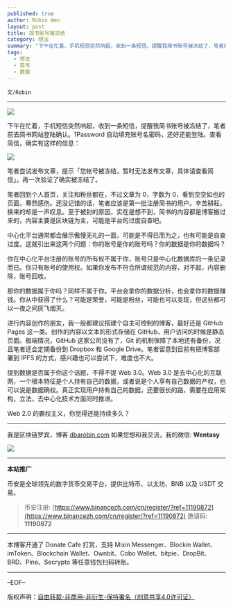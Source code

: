 ```yaml
---
published: true
author: Robin Wen
layout: post
title: 简书账号被冻结
category: 想法
summary: "下午在忙着，手机短信突然响起，收到一条短信，提醒我简书账号被冻结了，笔者前去简书网站登陆确认。1Password 自动填充账号名密码，还好还能登陆。提到数据是否属于你这个话题，不得不提 Web 3.0。Web 3.0 是去中心化的互联网，一个根本特征是个人持有自己的数据，或者说是个人享有自己数据的产权，也可以说是数据确权。真正实现用户持有自己的数据，还要很长的路，需要在应用架构，立法，去中心化技术方面同时推进。Web 2.0 的霸权主义，你觉得还能持续多久？"
tags:
  - 想法
  - 简书
  - 数据
---
```


`文/Robin`

***

![](https://cdn.dbarobin.com/huxvwho.png)

下午在忙着，手机短信突然响起，收到一条短信，提醒我简书账号被冻结了，笔者前去简书网站登陆确认。1Password 自动填充账号名密码，还好还能登陆。查看简信，确实有这样的信息：

![](https://cdn.dbarobin.com/utinhep.png)

笔者尝试发布文章，提示「您帐号被冻结，暂时无法发布文章，具体请查看简信」。再一次验证了确实被冻结了。

笔者回到个人首页，关注和粉丝都在，不过文章为 0，字数为 0，看到空空如也的页面，蓦然感伤。还没记错的话，笔者应该是第一批注册简书的用户。辛苦耕耘，换来的却是一声叹息。至于被封的原因，实在是想不到，简书的内容都是博客搬过来的，内容主要是区块链为主，可能是平台的过度自查吧。

中心化平台通常都会展示傲慢无礼的一面，可能是不得已而为之，也有可能是自查过度。这就引出来这两个问题：你的账号是你的账号吗？你的数据是你的数据吗？

你在中心化平台注册的账号的所有权不属于你，账号只是中心化数据库的一条记录而已。你只有账号的使用权。如果你发布不符合所谓规范的内容，对不起，内容删除，账号回收。

那你的数据属于你吗？同样不属于你。平台会拿你的数据分析，也会拿你的数据赚钱。你从中获得了什么？可能是荣誉，可能是粉丝，可能也可以变现，但这些都可以一夜之间灰飞烟灭。

进行内容创作的朋友，我一般都建议搭建个自主可控制的博客，最好还是 GitHub Pages 这一类。创作的内容以文本的形式存储在 GitHub，用户访问的时候是静态页面。极端情况，GitHub 这家公司没有了，Git 的机制保障了本地还有备份，况且笔者还会定期备份到 Dropbox 和 Google Drive。笔者留意到目前有把博客部署到 IPFS 的方式，感兴趣也可以尝试下，难度也不大。

提到数据是否属于你这个话题，不得不提 Web 3.0。Web 3.0 是去中心化的互联网，一个根本特征是个人持有自己的数据，或者说是个人享有自己数据的产权，也可以说是数据确权。真正实现用户持有自己的数据，还要很长的路，需要在应用架构，立法，去中心化技术方面同时推进。

Web 2.0 的霸权主义，你觉得还能持续多久？

***

我是区块链罗宾，博客 [dbarobin.com](https://dbarobin.com/)
如果您想和我交流，我的微信: **Wentasy**

![](https://cdn.dbarobin.com/v4yywe2.png)

***

**本站推广**

币安是全球领先的数字货币交易平台，提供比特币、以太坊、BNB 以及 USDT 交易。

> 币安注册: [https://www.binancezh.com/cn/register/?ref=11190872](https://www.binancezh.com/cn/register/?ref=11190872)
> 邀请码: **11190872**

***

本博客开通了 Donate Cafe 打赏，支持 Mixin Messenger、Blockin Wallet、imToken、Blockchain Wallet、Ownbit、Cobo Wallet、bitpie、DropBit、BRD、Pine、Secrypto 等任意钱包扫码转账。

<center>
    <div class="--donate-button"
         data-button-id="f8b9df0d-af9a-460d-8258-d3f435445075"
    ></div>
</center>

***

–EOF–

版权声明：[自由转载-非商用-非衍生-保持署名（创意共享4.0许可证）](http://creativecommons.org/licenses/by-nc-nd/4.0/deed.zh)